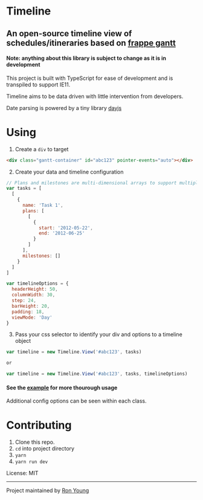 # Timeline

## An open-source timeline view of schedules/itineraries based on [frappe gantt](https://frappe.github.io/gantt)

#### Note: anything about this library is subject to change as it is in development

This project is built with TypeScript for ease of development and is transpiled to support IE11.

Timeline aims to be data driven with little intervention from developers.

Date parsing is powered by a tiny library [dayjs](https://github.com/iamkun/dayjs)

# Using

1. Create a `div` to target

```html
<div class="gantt-container" id="abc123" pointer-events="auto"></div>
```

2. Create your data and timeline configuration

```js
// Plans and milestones are multi-dimensional arrays to support multiple bars within a task view
var tasks = [
  [
    {
      name: 'Task 1',
      plans: [
        [
          {
            start: '2012-05-22',
            end: '2012-06-25'
          }
        ]
      ],
      milestones: []
    }
  ]
]

var timelineOptions = {
  headerHeight: 50,
  columnWidth: 30,
  step: 24,
  barHeight: 20,
  padding: 18,
  viewMode: 'Day'
}
```

3. Pass your css selector to identify your div and options to a timeline object

```js
var timeline = new Timeline.View('#abc123', tasks)

or

var timeline = new Timeline.View('#abc123', tasks, timelineOptions)
```

#### See the [example](https://github.com/raiyni/timeline/tree/master/examples) for more thourough usage

Additional config options can be seen within each class.

# Contributing

1. Clone this repo.
2. `cd` into project directory
3. `yarn`
4. `yarn run dev`

License: MIT

---

Project maintained by [Ron Young](https://github.com/raiyni)
